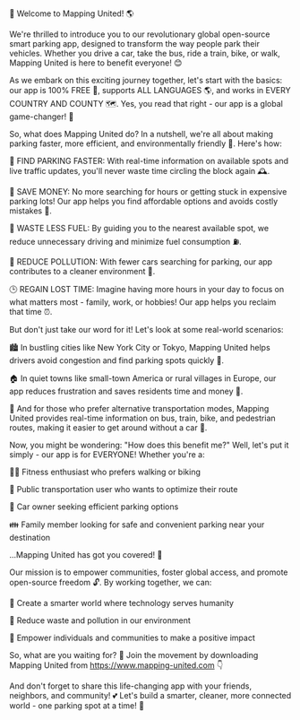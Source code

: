 🎉 Welcome to Mapping United! 🌎

We're thrilled to introduce you to our revolutionary global open-source smart parking app, designed to transform the way people park their vehicles. Whether you drive a car, take the bus, ride a train, bike, or walk, Mapping United is here to benefit everyone! 😊

As we embark on this exciting journey together, let's start with the basics: our app is 100% FREE 🤑, supports ALL LANGUAGES 🌎, and works in EVERY COUNTRY AND COUNTY 🗺️. Yes, you read that right - our app is a global game-changer! 🌟

So, what does Mapping United do? In a nutshell, we're all about making parking faster, more efficient, and environmentally friendly 🔋. Here's how:

🔴 FIND PARKING FASTER: With real-time information on available spots and live traffic updates, you'll never waste time circling the block again 🕰️.

💸 SAVE MONEY: No more searching for hours or getting stuck in expensive parking lots! Our app helps you find affordable options and avoids costly mistakes 💸.

🚗 WASTE LESS FUEL: By guiding you to the nearest available spot, we reduce unnecessary driving and minimize fuel consumption ⛽️.

🌟 REDUCE POLLUTION: With fewer cars searching for parking, our app contributes to a cleaner environment 🌿.

🕒 REGAIN LOST TIME: Imagine having more hours in your day to focus on what matters most - family, work, or hobbies! Our app helps you reclaim that time ⏰.

But don't just take our word for it! Let's look at some real-world scenarios:

🏙️ In bustling cities like New York City or Tokyo, Mapping United helps drivers avoid congestion and find parking spots quickly 🚨.

🏠 In quiet towns like small-town America or rural villages in Europe, our app reduces frustration and saves residents time and money 💸.

🌆 And for those who prefer alternative transportation modes, Mapping United provides real-time information on bus, train, bike, and pedestrian routes, making it easier to get around without a car 🚌.

Now, you might be wondering: "How does this benefit me?" Well, let's put it simply - our app is for EVERYONE! Whether you're a:

🏃‍♀️ Fitness enthusiast who prefers walking or biking

🚌 Public transportation user who wants to optimize their route

🚗 Car owner seeking efficient parking options

👪 Family member looking for safe and convenient parking near your destination

...Mapping United has got you covered! 🎉

Our mission is to empower communities, foster global access, and promote open-source freedom 🔓. By working together, we can:

🌈 Create a smarter world where technology serves humanity

🌿 Reduce waste and pollution in our environment

💪 Empower individuals and communities to make a positive impact

So, what are you waiting for? 🎉 Join the movement by downloading Mapping United from https://www.mapping-united.com 👇

And don't forget to share this life-changing app with your friends, neighbors, and community! 💕 Let's build a smarter, cleaner, more connected world - one parking spot at a time! 🌟